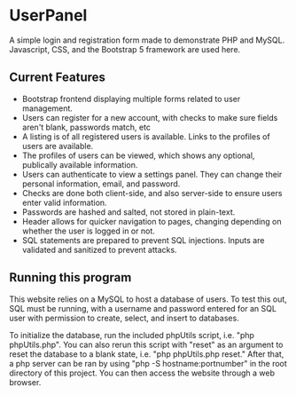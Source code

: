 # UserPanel
A simple login and registration form made to demonstrate PHP and MySQL. Javascript, CSS, and the Bootstrap 5 framework are used here. 

## Current Features
- Bootstrap frontend displaying multiple forms related to user management.
- Users can register for a new account, with checks to make sure fields aren't blank, passwords match, etc
- A listing is of all registered users is available. Links to the profiles of users are available.
- The profiles of users can be viewed, which shows any optional, publically available information.
- Users can authenticate to view a settings panel. They can change their personal information, email, and password.
- Checks are done both client-side, and also server-side to ensure users enter valid information.
- Passwords are hashed and salted, not stored in plain-text.
- Header allows for quicker navigation to pages, changing depending on whether the user is logged in or not.
- SQL statements are prepared to prevent SQL injections. Inputs are validated and sanitized to prevent attacks.

## Running this program
This website relies on a MySQL to host a database of users. To test this out, SQL must be running, with a username and password entered for an SQL user with permission to create, select, and insert to databases.

To initialize the database, run the included phpUtils script, i.e. "php phpUtils.php". You can also rerun this script with "reset" as an argument to reset the database to a blank state, i.e. "php phpUtils.php reset."
After that, a php server can be ran by using "php -S hostname:portnumber" in the root directory of this project. You can then access the website through a web browser.
